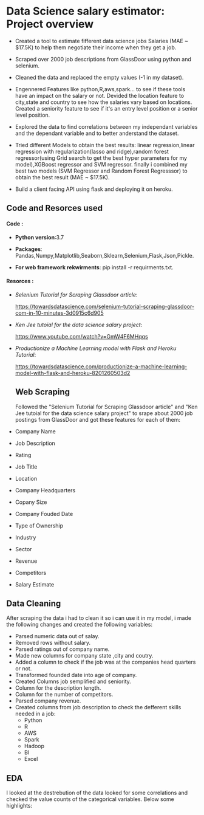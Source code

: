 # Data Science salary estimator: Project overview

* Created a tool to estimate fifferent data science jobs Salaries (MAE ~ $17.5K) to help them negotiate their income when       they get a job.

* Scraped over 2000 job descriptions from GlassDoor using python and selenium.

* Cleaned the data and replaced the empty values (-1 in my dataset).

* Engennered Features like python,R,aws,spark... to see if these tools have an impact on the salary or not.
  Devided the location feature to city,state and country to see how the salaries vary based on locations.
  Created a seniority feature to see if it's an entry level position or a senior level position.
 
* Explored the data to find correlations between my independant variables and the dependant variable and to better             anderstand the dataset.

* Tried different Models to obtain the best results:
  linear regression,linear regression with regularization(lasso and ridge),random forest regressor(using Grid search to get     the best hyper parameters for my model),XGBoost regressor and SVM regressor.
  finally i combined my best two models (SVM Regressor and Random Forest Regresssor) to obtain the best result (MAE ~         $17.5K).
  
 * Build a client facing API using flask and deploying it on heroku.
 
 




## Code and Resorces used

#### Code :

 * **Python version**:3.7

 * **Packages**: Pandas,Numpy,Matplotlib,Seaborn,Sklearn,Selenium,Flask,Json,Pickle.
 
 * **For web framework rekwirments**: pip install -r requirments.txt.
 
#### Resorces : 


 * _Selenium Tutorial for Scraping Glassdoor article_:

   https://towardsdatascience.com/selenium-tutorial-scraping-glassdoor-com-in-10-minutes-3d0915c6d905
 
 * _Ken Jee tutoial for the data science salary project_:
 
   https://www.youtube.com/watch?v=GmW4F6MHqqs
 
 * _Productionize a Machine Learning model with Flask and Heroku Tutorial_: 

   https://towardsdatascience.com/productionize-a-machine-learning-model-with-flask-and-heroku-8201260503d2
   
   
   ## Web Scraping
   
   Followed the "Selenium Tutorial for Scraping Glassdoor article" and "Ken Jee tutoial for the data science salary project" to srape about 2000 job postings from GlassDoor and got these features for each of them:
   
  * Company Name          
  * Job Description      
  * Rating               
  * Job Title             
  * Location             
  * Company Headquarters 
  * Copany Size          
  * Company Fouded Date  
  * Type of Ownership    
  * Industry             
  * Sector               
  * Revenue              
  * Competitors          
  * Salary Estimate      
   
   ## Data Cleaning
   
   After scraping the data i had to clean it so i can use it in my model,
   i made the following changes and created the following variables:
   
  * Parsed numeric data out of salay.
  * Removed rows without salary.
  * Parsed ratings out of company name.
  * Made new columns for company state ,city and coutry.
  * Added a column to check if the job was at the companies head quarters or not.
  * Transformed founded date into age of company.
  * Created Columns job semplified and seniority.
  * Column for the description length.
  * Column for the number of competitors.
  * Parsed company revenue.
  * Created columns from job description to check the defferent skills needed in a job:
    * Python
    * R
    * AWS
    * Spark
    * Hadoop
    * BI
    * Excel
   
   
  ## EDA
  
  I looked at the destrebution of the data looked for some correlations and checked the value counts of the categorical variables. Below some highlights:
  
  
   
   

